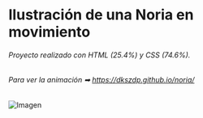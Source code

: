 # Ilustración de una Noria en movimiento

###### Proyecto realizado con HTML (25.4%) y CSS (74.6%).
###### Para ver la animación ➡ https://dkszdp.github.io/noria/


![Imagen](https://github.com/dkszdp/noria/blob/master/fotos/noria.png)